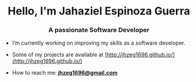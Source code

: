 <h1 align="center">Hello, I'm Jahaziel Espinoza Guerra</h1>
<h3 align="center">A passionate Software Developer</h3>

- I’m currently working on improving my skills as a software developer.
- Some of my projects are available at [http://jhzeg1696.github.io/](http://jhzeg1696.github.io/)

- How to reach me: **jhzeg1696@gmail.com**

